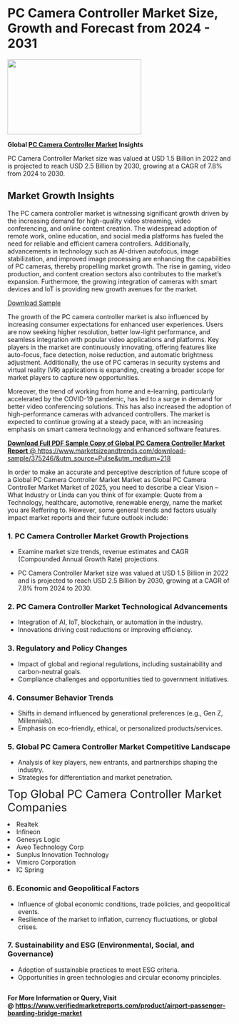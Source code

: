 <H1>PC Camera Controller Market Size, Growth and Forecast from 2024 - 2031</H1><img class="aligncenter size-medium wp-image-584254" src="https://thirdeyenews.in/wp-content/uploads/2024/09/Global-Market-Research-300x168.jpeg" alt="" width="300" height="168" /><p><strong>Global&nbsp;<a href="https://www.marketsizeandtrends.com/download-sample/375246/&amp;utm_source=Pulse&amp;utm_medium=218">PC Camera Controller Market</a> Insights</strong></p><p>PC Camera Controller Market size was valued at USD 1.5 Billion in 2022 and is projected to reach USD 2.5 Billion by 2030, growing at a CAGR of 7.8% from 2024 to 2030.</p><p><h2>Market Growth Insights</h2> <p>The PC camera controller market is witnessing significant growth driven by the increasing demand for high-quality video streaming, video conferencing, and online content creation. The widespread adoption of remote work, online education, and social media platforms has fueled the need for reliable and efficient camera controllers. Additionally, advancements in technology such as AI-driven autofocus, image stabilization, and improved image processing are enhancing the capabilities of PC cameras, thereby propelling market growth. The rise in gaming, video production, and content creation sectors also contributes to the market’s expansion. Furthermore, the growing integration of cameras with smart devices and IoT is providing new growth avenues for the market.</p> <p><a href="#">Download Sample</a></p> <p>The growth of the PC camera controller market is also influenced by increasing consumer expectations for enhanced user experiences. Users are now seeking higher resolution, better low-light performance, and seamless integration with popular video applications and platforms. Key players in the market are continuously innovating, offering features like auto-focus, face detection, noise reduction, and automatic brightness adjustment. Additionally, the use of PC cameras in security systems and virtual reality (VR) applications is expanding, creating a broader scope for market players to capture new opportunities.</p> <p>Moreover, the trend of working from home and e-learning, particularly accelerated by the COVID-19 pandemic, has led to a surge in demand for better video conferencing solutions. This has also increased the adoption of high-performance cameras with advanced controllers. The market is expected to continue growing at a steady pace, with an increasing emphasis on smart camera technology and enhanced software features.</p> <p><a href="#"></p><p><span class=""><strong>Download Full PDF Sample Copy of Global PC Camera Controller Market Report</strong> @ <a href="https://www.marketsizeandtrends.com/download-sample/375246/&amp;utm_source=Pulse&amp;utm_medium=218" target="_blank">https://www.marketsizeandtrends.com/download-sample/375246/&amp;utm_source=Pulse&amp;utm_medium=218</a></span></p><p>In order to make an accurate and perceptive description of future scope of a Global&nbsp;PC Camera Controller Market Market as Global&nbsp;PC Camera Controller Market Market of 2025, you need to describe a clear Vision &ndash; What Industry or Linda can you think of for example: Quote from a Technology, healthcare, automotive, renewable energy, name the market you are Reffering to. However, some general trends and factors usually impact market reports and their future outlook include:</p><h3>1.&nbsp;<strong>PC Camera Controller Market Growth Projections</strong></h3><ul><li>Examine market size trends, revenue estimates and CAGR (Compounded Annual Growth Rate) projections.</li><li><p>PC Camera Controller Market size was valued at USD 1.5 Billion in 2022 and is projected to reach USD 2.5 Billion by 2030, growing at a CAGR of 7.8% from 2024 to 2030.</p></li></ul><h3>2.&nbsp;<strong>PC Camera Controller Market Technological Advancements</strong></h3><ul><li>Integration of AI, IoT, blockchain, or automation in the industry.</li><li>Innovations driving cost reductions or improving efficiency.</li></ul><h3>3.&nbsp;<strong>Regulatory and Policy Changes</strong></h3><ul><li>Impact of global and regional regulations, including sustainability and carbon-neutral goals.</li><li>Compliance challenges and opportunities tied to government initiatives.</li></ul><h3>4.&nbsp;<strong>Consumer Behavior Trends</strong></h3><ul><li>Shifts in demand influenced by generational preferences (e.g., Gen Z, Millennials).</li><li>Emphasis on eco-friendly, ethical, or personalized products/services.</li></ul><h3>5.&nbsp;<strong>Global PC Camera Controller Market Competitive Landscape</strong></h3><ul><li>Analysis of key players, new entrants, and partnerships shaping the industry.</li><li>Strategies for differentiation and market penetration.</li></ul><p data-pm-slice="1 1 []"><span style="color: inherit; font-family: inherit; font-size: 25px;">Top Global PC Camera Controller Market Companies</span></p><div class="" data-test-id=""><p><li>Realtek</li><li> Infineon</li><li> Genesys Logic</li><li> Aveo Technology Corp</li><li> Sunplus Innovation Technology</li><li> Vimicro Corporation</li><li> IC Spring</li></p></div><h3>6.&nbsp;<strong>Economic and Geopolitical Factors</strong></h3><ul><li>Influence of global economic conditions, trade policies, and geopolitical events.</li><li>Resilience of the market to inflation, currency fluctuations, or global crises.</li></ul><h3>7.&nbsp;<strong>Sustainability and ESG (Environmental, Social, and Governance)</strong></h3><ul><li>Adoption of sustainable practices to meet ESG criteria.</li><li>Opportunities in green technologies and circular economy principles.</li></ul><h2><strong style="font-size: 14px;">For More Information or Query, Visit @&nbsp;</strong><a style="background-color: #ffffff; font-size: 14px;" href="https://www.marketsizeandtrends.com/report/pc-camera-controller-market/" target="_blank">https://www.verifiedmarketreports.com/product/airport-passenger-boarding-bridge-market</a></h2>
